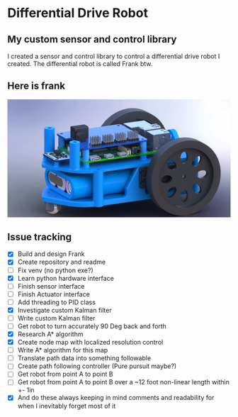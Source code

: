 Differential Drive Robot
====================

My custom sensor and control library
---------------------

I created a sensor and control library to control a differential drive robot I created.
The differential robot is called Frank btw.

## Here is frank
![Differential drive robot](Frank_Renders/differential_Drive.jpg)

## Issue tracking
- [x] Build and design Frank
- [x] Create repository and readme
- [ ] Fix venv (no python exe?)
- [x] Learn python hardware interface
- [ ] Finish sensor interface
- [ ] Finish Actuator interface
- [ ] Add threading to PID class
- [x] Investigate custom Kalman filter
- [ ] Write custom Kalman filter
- [ ] Get robot to turn accurately 90 Deg back and forth
- [x] Research A* algorithm
- [x] Create node map with localized resolution control
- [ ] Write A* algorithm for this map
- [ ] Translate path data into something followable
- [ ] Create path following controller (Pure pursuit maybe?)
- [ ] Get robot from point A to point B
- [ ] Get robot from point A to point B over a ~12 foot non-linear length within +- 1in
- [x] And do these always keeping in mind comments and readability for when I inevitably forget most of it
